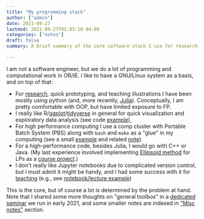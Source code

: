 ```yaml
---
title: "My programming stack"
author: ["admin"]
date: 2021-09-27
lastmod: 2021-09-27T01:03:18-04:00
categories: ["notes"]
draft: false
summary: A brief summary of the core software stack I use for research.

---
```


I am not a software engineer, but we do a lot of programming and computational
work in OR/IE. I like to have a GNU/Linux system as a basis, and on top of that:

-   For [research](/research/), quick prototyping, and teaching illustrations I have been mostly using python (and, more recently, [Julia](https://julialang.org/)). Conceptually, I am pretty comfortable with OOP, but have limited exposure to FP.
-   I really like R/[ggplot](https://ggplot2.tidyverse.org/)/[tidyverse](https://www.tidyverse.org/) in general for quick visualization and exploratory data analysis (see code [example](https://github.com/alex-bochkarev/dotplot-gen)),
-   For high performance computing I use a comp cluster with Portable Batch System (PBS) along with `bash` and `make` as a "glue" in my computing (see a small [example](https://github.com/alex-bochkarev/tgs-curl) and related [note](https://www.bochkarev.io/tools/cluster-msg/)).
-   For a high-performance code, besides Julia, I would go with C++ or Java. (My last experience involved implementing [Ellipsoid method](https://en.wikipedia.org/wiki/Ellipsoid%5Fmethod) for LPs as a [course project](https://github.com/alex-bochkarev/MATH8100%5FProject).)
-   I don't really like Jupyter notebooks due to complicated version control, but I must admit it might be handy, and I had some success with it for [teaching](/teaching/) (e.g., see [notebook/lecture example](https://nbviewer.jupyter.org/github/alex-bochkarev/Algo-SMTB-2021/blob/main/T1-2-Algorithms.ipynb))

This is the core, but of course a lot is determined by the problem at hand. Note that I shared some more thoughts on "general toolbox" in a [dedicated seminar](https://www.bochkarev.io/edu/or-tech-seminar/) we run in early 2021, and some smaller notes are indexed in ["Misc notes"](/notes/) section.
